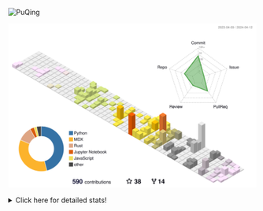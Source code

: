![PuQing](https://user-images.githubusercontent.com/27223114/171565019-9a56fae6-b08b-421f-99db-7e830da42371.png)

![](./profile-3d-contrib/profile-season-animate.svg)

<details>
<summary>Click here for detailed stats!</summary>

<!--START_SECTION:waka-->
![Lines of code](https://img.shields.io/badge/From%20Hello%20World%20I%27ve%20Written-1.4%20million%20lines%20of%20code-blue)

**🐱 My GitHub Data** 

> 📦 372.9 kB Used in GitHub's Storage 
 > 
> 🚫 Not Opted to Hire
 > 
> 📜 47 Public Repositories 
 > 
> 🔑 29 Private Repositories 
 > 
**I'm an Early 🐤** 

```text
🌞 Morning                576 commits         ██░░░░░░░░░░░░░░░░░░░░░░░   07.67 % 
🌆 Daytime                3485 commits        ████████████░░░░░░░░░░░░░   46.39 % 
🌃 Evening                1534 commits        █████░░░░░░░░░░░░░░░░░░░░   20.42 % 
🌙 Night                  1917 commits        ██████░░░░░░░░░░░░░░░░░░░   25.52 % 
```


📊 **This Week I Spent My Time On** 

```text
💬 Programming Languages: 
Markdown                 8 hrs 50 mins       ██████████████░░░░░░░░░░░   56.75 % 
Other                    5 hrs 31 mins       █████████░░░░░░░░░░░░░░░░   35.45 % 
Python                   55 mins             █░░░░░░░░░░░░░░░░░░░░░░░░   05.94 % 
TOML                     6 mins              ░░░░░░░░░░░░░░░░░░░░░░░░░   00.74 % 
Git Config               5 mins              ░░░░░░░░░░░░░░░░░░░░░░░░░   00.62 % 

🔥 Editors: 
Obsidian                 8 hrs 50 mins       ██████████████░░░░░░░░░░░   56.75 % 
VS Code                  6 hrs 34 mins       ███████████░░░░░░░░░░░░░░   42.20 % 
iTerm2                   9 mins              ░░░░░░░░░░░░░░░░░░░░░░░░░   01.05 % 

💻 Operating System: 
Mac                      15 hrs 35 mins      █████████████████████████   100.00 % 
```


<!--END_SECTION:waka-->
</details>
